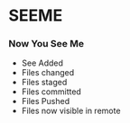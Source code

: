 # SEEME

### Now You See Me


- See Added
- Files changed
- Files staged
- Files committed
- Files Pushed
- Files now visible in remote
